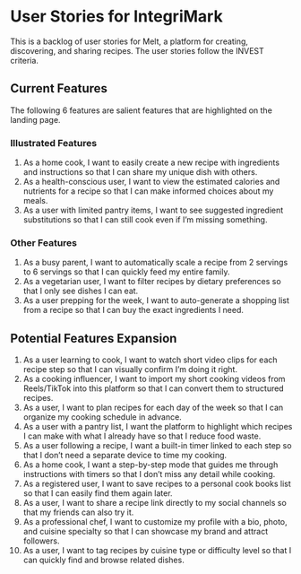 # User Stories for IntegriMark

This is a backlog of user stories for Melt, a platform for creating, discovering, and sharing recipes. The user stories follow the INVEST criteria.

## Current Features

The following 6 features are salient features that are highlighted on the landing page.

### Illustrated Features
1. As a home cook, I want to easily create a new recipe with ingredients and instructions so that I can share my unique dish with others.
2. As a health-conscious user, I want to view the estimated calories and nutrients for a recipe so that I can make informed choices about my meals.
3. As a user with limited pantry items, I want to see suggested ingredient substitutions so that I can still cook even if I’m missing something.

### Other Features

1. As a busy parent, I want to automatically scale a recipe from 2 servings to 6 servings so that I can quickly feed my entire family.
2. As a vegetarian user, I want to filter recipes by dietary preferences so that I only see dishes I can eat.
3. As a user prepping for the week, I want to auto-generate a shopping list from a recipe so that I can buy the exact ingredients I need.

## Potential Features Expansion

1. As a user learning to cook, I want to watch short video clips for each recipe step so that I can visually confirm I’m doing it right.
2. As a cooking influencer, I want to import my short cooking videos from Reels/TikTok into this platform so that I can convert them to structured recipes.
3. As a user, I want to plan recipes for each day of the week so that I can organize my cooking schedule in advance.
4. As a user with a pantry list, I want the platform to highlight which recipes I can make with what I already have so that I reduce food waste.
5. As a user following a recipe, I want a built-in timer linked to each step so that I don’t need a separate device to time my cooking.
6. As a home cook, I want a step-by-step mode that guides me through instructions with timers so that I don’t miss any detail while cooking.
7. As a registered user, I want to save recipes to a personal cook books list so that I can easily find them again later.
8. As a user, I want to share a recipe link directly to my social channels so that my friends can also try it.
9. As a professional chef, I want to customize my profile with a bio, photo, and cuisine specialty so that I can showcase my brand and attract followers.
10. As a user, I want to tag recipes by cuisine type or difficulty level so that I can quickly find and browse related dishes.
